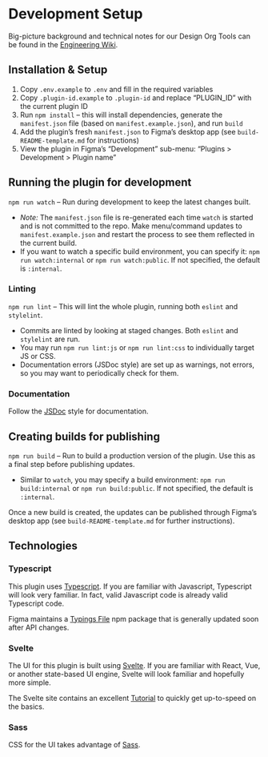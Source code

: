 # Development Setup

Big-picture background and technical notes for our Design Org Tools can be found in the [Engineering Wiki](https://go/designtools).

## Installation & Setup

1. Copy `.env.example` to `.env` and fill in the required variables
1. Copy `.plugin-id.example` to `.plugin-id` and replace “PLUGIN_ID” with the current plugin ID
1. Run `npm install` – this will install dependencies, generate the `manifest.json` file (based on `manifest.example.json`), and run `build`
1. Add the plugin’s fresh `manifest.json` to Figma’s desktop app (see `build-README-template.md` for instructions)
1. View the plugin in Figma’s “Development” sub-menu: “Plugins > Development > Plugin name”

## Running the plugin for development

`npm run watch` – Run during development to keep the latest changes built.

* _Note:_ The `manifest.json` file is re-generated each time `watch` is started and is not committed to the repo. Make menu/command updates to `manifest.example.json` and restart the process to see them reflected in the current build.
* If you want to watch a specific build environment, you can specify it: `npm run watch:internal` or `npm run watch:public`. If not specified, the default is `:internal`.

### Linting

`npm run lint` – This will lint the whole plugin, running both `eslint` and `stylelint`.

* Commits are linted by looking at staged changes. Both `eslint` and `stylelint` are run.
* You may run `npm run lint:js` or `npm run lint:css` to individually target JS or CSS.
* Documentation errors (JSDoc style) are set up as warnings, not errors, so you may want to periodically check for them.

### Documentation

Follow the [JSDoc](https://jsdoc.app) style for documentation.

## Creating builds for publishing

`npm run build` – Run to build a production version of the plugin. Use this as a final step before publishing updates.

* Similar to `watch`, you may specify a build environment: `npm run build:internal` or `npm run build:public`. If not specified, the default is `:internal`.

Once a new build is created, the updates can be published through Figma’s desktop app (see `build-README-template.md` for further instructions).

## Technologies

### Typescript

This plugin uses [Typescript](https://www.typescriptlang.org). If you are familiar with Javascript, Typescript will
look very familiar. In fact, valid Javascript code is already valid Typescript code.

Figma maintains a [Typings File](https://www.figma.com/plugin-docs/api/typings/) npm package that is generally updated soon after API changes.

### Svelte

The UI for this plugin is built using [Svelte](https://svelte.dev). If you are familiar with React, Vue, or another state-based UI engine, Svelte will
look familiar and hopefully more simple.

The Svelte site contains an excellent [Tutorial](https://svelte.dev/tutorial/basics) to quickly get up-to-speed on the basics.

### Sass

CSS for the UI takes advantage of [Sass](https://sass-lang.com).
